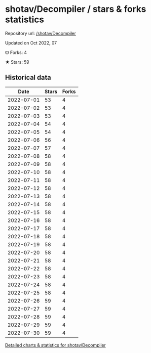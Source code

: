 # shotav/Decompiler / stars & forks statistics

Repository url: [/shotav/Decompiler](https://github.com/shotav/Decompiler)

Updated on Oct 2022, 07

☋ Forks: 4

★ Stars: 59

## Historical data
| Date | Stars | Forks |
|------|-------|-------|
| 2022-07-01 | 53 | 4 | 
| 2022-07-02 | 53 | 4 | 
| 2022-07-03 | 53 | 4 | 
| 2022-07-04 | 54 | 4 | 
| 2022-07-05 | 54 | 4 | 
| 2022-07-06 | 56 | 4 | 
| 2022-07-07 | 57 | 4 | 
| 2022-07-08 | 58 | 4 | 
| 2022-07-09 | 58 | 4 | 
| 2022-07-10 | 58 | 4 | 
| 2022-07-11 | 58 | 4 | 
| 2022-07-12 | 58 | 4 | 
| 2022-07-13 | 58 | 4 | 
| 2022-07-14 | 58 | 4 | 
| 2022-07-15 | 58 | 4 | 
| 2022-07-16 | 58 | 4 | 
| 2022-07-17 | 58 | 4 | 
| 2022-07-18 | 58 | 4 | 
| 2022-07-19 | 58 | 4 | 
| 2022-07-20 | 58 | 4 | 
| 2022-07-21 | 58 | 4 | 
| 2022-07-22 | 58 | 4 | 
| 2022-07-23 | 58 | 4 | 
| 2022-07-24 | 58 | 4 | 
| 2022-07-25 | 58 | 4 | 
| 2022-07-26 | 59 | 4 | 
| 2022-07-27 | 59 | 4 | 
| 2022-07-28 | 59 | 4 | 
| 2022-07-29 | 59 | 4 | 
| 2022-07-30 | 59 | 4 | 


[Detailed charts & statistics for shotav/Decompiler](https://reviewgithub.com/rep/shotav/Decompiler)
